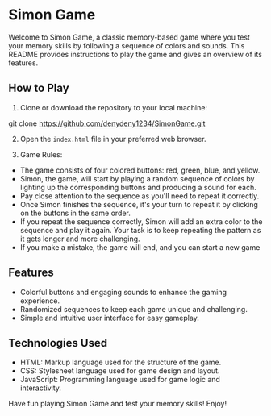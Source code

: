 # Simon Game

Welcome to Simon Game, a classic memory-based game where you test your memory skills by following a sequence of colors and sounds. This README provides instructions to play the game and gives an overview of its features.

## How to Play

1. Clone or download the repository to your local machine:

git clone https://github.com/denydeny1234/SimonGame.git


2. Open the `index.html` file in your preferred web browser.

3. Game Rules:
- The game consists of four colored buttons: red, green, blue, and yellow.
- Simon, the game, will start by playing a random sequence of colors by lighting up the corresponding buttons and producing a sound for each.
- Pay close attention to the sequence as you'll need to repeat it correctly.
- Once Simon finishes the sequence, it's your turn to repeat it by clicking on the buttons in the same order.
- If you repeat the sequence correctly, Simon will add an extra color to the sequence and play it again. Your task is to keep repeating the pattern as it gets longer and more challenging.
- If you make a mistake, the game will end, and you can start a new game

## Features

- Colorful buttons and engaging sounds to enhance the gaming experience.
- Randomized sequences to keep each game unique and challenging.
- Simple and intuitive user interface for easy gameplay.

## Technologies Used

- HTML: Markup language used for the structure of the game.
- CSS: Stylesheet language used for game design and layout.
- JavaScript: Programming language used for game logic and interactivity.


Have fun playing Simon Game and test your memory skills! Enjoy!


